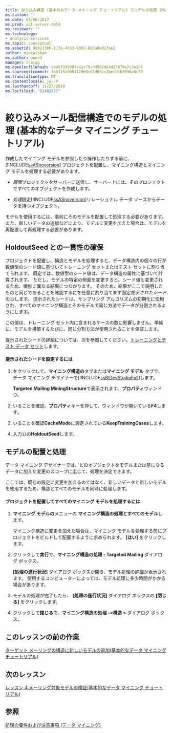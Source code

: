 ```yaml
---
title: 絞り込み構造 (基本的なデータ マイニング チュートリアル) でモデルの処理 |Microsoft Docs
ms.custom: ''
ms.date: 03/06/2017
ms.prod: sql-server-2014
ms.reviewer: ''
ms.technology:
- analysis-services
ms.topic: conceptual
ms.assetid: 9d8233bb-117e-4563-9302-8a5a8ad1fae2
author: minewiskan
ms.author: owend
manager: craigg
ms.openlocfilehash: cba5f339987c42c79c3d982d64d37879a7c3e2d6
ms.sourcegitcommit: 1ab115a906117966c07d89cc2becb1bf690e8c78
ms.translationtype: MT
ms.contentlocale: ja-JP
ms.lasthandoff: 11/27/2018
ms.locfileid: "52402577"
---
```

# <a name="processing-models-in-the-targeted-mailing-structure-basic-data-mining-tutorial"></a>絞り込みメール配信構造でのモデルの処理 (基本的なデータ マイニング チュートリアル)
  作成したマイニング モデルを参照したり操作したりする前に、[!INCLUDE[ssASnoversion](../includes/ssasnoversion-md.md)] プロジェクトを配置し、マイニング構造とマイニング モデルを処理する必要があります。  
  
-   *展開*プロジェクトをサーバーに送信し、サーバー上には、そのプロジェクトですべてのオブジェクトを作成します。  
  
-   *処理*設定[!INCLUDE[ssASnoversion](../includes/ssasnoversion-md.md)]リレーショナル データ ソースからデータを持つオブジェクト。  
  
 モデルを使用するには、事前にそのモデルを配置して処理する必要があります。 また、新しいデータの追加などにより、モデルに変更を加えた場合は、モデルを再配置して再処理する必要があります。  
  
## <a name="ensuring-consistency-with-holdoutseed"></a>HoldoutSeed との一貫性の確保  
 プロジェクトを配置し、構造とモデルを処理すると、データ構造内の個々の行が数値型のシード値に基づいてトレーニング セットまたはテスト セットに割り当てられます。 既定では、数値型のシード値は、データ構造の属性に基づいて計算されます。 ただし、モデルの特定の側面を変更すると、シード値も変更されるため、微妙に異なる結果につながります。 そのため、結果がここで説明したものと同じであることを確認するにを任意に割り当てます固定*提示されたシード*の`12`します。 提示されたシードは、サンプリング アルゴリズムの初期化に使用され、すべてのマイニング構造とそのモデルで同じ方法でデータが分割されるようにします。  
  
 この値は、トレーニング セット内に含まれるケースの数に影響しません。単純に、モデルを構築するたびに、同じ分割方法が使用されることを保証します。  
  
 提示されたシードの詳細については、次を参照してください。[トレーニングとテスト データ セット](../../2014/analysis-services/data-mining/training-and-testing-data-sets.md)します。  
  
#### <a name="to-set-the-holdout-seed"></a>提示されたシードを設定するには  
  
1.  をクリックして、**マイニング構造の**タブまたは**マイニング モデル** タブで、データ マイニング デザイナーで[!INCLUDE[ssBIDevStudioFull](../includes/ssbidevstudiofull-md.md)]します。  
  
     **Targeted Mailing MiningStructure**で表示されます、**プロパティ**ウィンドウ。  
  
2.  いることを確認、**プロパティ**キーを押して、ウィンドウが開いている**F4**します。  
  
3.  いることを確認**CacheMode**に設定されている**KeepTrainingCases**します。  
  
4.  入力`12`の**HoldoutSeed**します。  
  
## <a name="deploying-and-processing-the-models"></a>モデルの配置と処理  
 データ マイニング デザイナーでは、どのオブジェクトをモデルまたは基になるデータに加えた変更のスコープに応じて、処理を決定できます。  
  
 ここでは、既存の設定に変更を加えるのではなく、新しいデータと新しいモデルを使用するため、構造とすべてのモデルを同時に処理します。  
  
#### <a name="to-deploy-the-project-and-process-all-the-mining-models"></a>プロジェクトを配置してすべてのマイニング モデルを処理するには  
  
1.  **マイニング モデルの**メニューの **マイニング構造の処理とすべてのモデル**します。  
  
     マイニング構造に変更を加えた場合は、マイニング モデルを処理する前にプロジェクトをビルドして配置するように求められます。 **[はい]** をクリックします。  
  
2.  クリックして**実行**で、**マイニング構造の処理 - Targeted Mailing**  ダイアログ ボックス。  
  
     **[処理の進行状況]** ダイアログ ボックスが開き、モデル処理の詳細が表示されます。 使用するコンピューターによっては、モデル処理に多少時間がかかる場合があります。  
  
3.  モデルの処理が完了したら、 **[処理の進行状況]** ダイアログ ボックスの **[閉じる]** をクリックします。  
  
4.  クリックして**閉じる**で、**マイニング構造の処理 -\<構造 >**  ダイアログ ボックス。  
  
## <a name="previous-task-in-lesson"></a>このレッスンの前の作業  
 [ターゲット メーリングの構造に新しいモデルの追加&#40;基本的なデータ マイニング チュートリアル&#41;](../../2014/tutorials/adding-new-models-to-the-targeted-mailing-structure-basic-data-mining-tutorial.md)  
  
## <a name="next-lesson"></a>次のレッスン  
 [レッスン 4:メーリング対象モデルの検証&#40;基本的なデータ マイニング チュートリアル&#41;](../../2014/tutorials/lesson-4-exploring-the-targeted-mailing-models-basic-data-mining-tutorial.md)  
  
## <a name="see-also"></a>参照  
 [処理の要件および注意事項 &#40;データ マイニング&#41;](../../2014/analysis-services/data-mining/processing-requirements-and-considerations-data-mining.md)  
  
  
